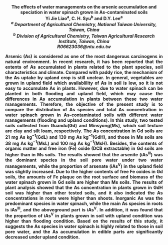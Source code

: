 <center><strong>The effects of water managements on the arsenic accumulation and
speciation in water spinach grown in As-contaminated soils <strong>

<center><strong>Yi Jie Liao<sup>a</sup></strong>, C. H. Syu<sup>b</sup> and D.Y. Lee<sup>a</sup>

<center><i><sup>a</sup> Department of Agricultural Chemistry, National Taiwan University,
Taiwan, China</i>

<center><i><sup>b</sup> Division of Agricultural Chemistry, Taiwan Agricultural Research
Institute, Taiwan, China</i>

<center><i>R06623036@ntu.edu.tw</i>

<p style=text-align:justify>Arsenic (As) is considered as one of the most dangerous carcinogens in
natural environment. In recent research, it has been reported that the
extents of As accumulated in plants related to the plant species, soil
characteristics and climate. Compared with paddy rice, the mechanism of
the As uptake by upland crop is still unclear. In general, vegetables
are grown in upland field which availablility of As in soil is low, so
it is not easy to accumulate As in plants. However, due to water spinach
can be planted in both flooding and upland field, which may cause the
differences in As accumulation in plants between these two water
managements. Therefore, the objective of the present study is to compare
the distribution of As species and total As concentration in water
spinach grown in As-contaminated soils with different water managements
(flooding and upland conditions). In this study, two tested soils
collected from Guandu(Gd) and Minsyong(Ms), which soil texture are clay
and silt loam, respectively. The As concentration in Gd soils are 21 mg
As kg<sup>−1</sup>(GdL) and 139 mg As kg<sup>−1</sup>(GdH), and those in Ms soils are 38
mg As kg<sup>−1</sup>(MsL) and 100 mg As kg<sup>−1</sup>(MsH). Besides, the contents of
organic matter and free iron (Fe) oxide (DCB extractable) in Gd soils
are higher than in Ms soils. The results showed that the arsenite
(iAs<sup>lll</sup>) was the dominant species in the soil pore water under two
water managements, while the proportion of arsenate (iAs<sup>V</sup>) in the
upland field was slightly increased. Due to the higher contents of free
Fe oxides in Gd soils, the amounts of Fe plaque on the root surface and
biomass of the water spinach grown in Gd soils are higher than Ms soils.
The results of plant analysis showed that the As concentration in plants
grown in GdH soil was higher than other tested soils, and it also
indicated the As concentrations in roots were higher than shoots.
Inorganic As was the predominant species in water spinach, while the
main As species in roots is iAs<sup>lll</sup>, and the aboveground part is
iAs<sup>V</sup>. In addition, it was found that the proportion of iAs<sup>V</sup> in
plants grown in soil with upland condition was higher than flooding
condition. Based on the results of this study, it suggests the As
species in water spinach is highly related to those in soil pore water,
and the As accumulation in edible parts are significantly decreased
under upland condition.
